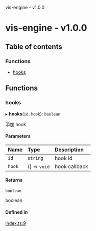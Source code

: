 vis-engine - v1.0.0

# vis-engine - v1.0.0

## Table of contents

### Functions

- [hooks](index.md#hooks)

## Functions

### hooks

▸ **hooks**(`id`, `hook`): `boolean`

添加 hook

#### Parameters

| Name | Type | Description |
| :------ | :------ | :------ |
| `id` | `string` | hook id |
| `hook` | () => `void` | hook callback |

#### Returns

`boolean`

boolean

#### Defined in

[index.ts:9](https://github.com/sakitam-gis/vis-engine/blob/master/src/index.ts?at&#x3D;acb77f7#line&#x3D;9)
